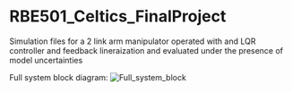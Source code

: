 # RBE501_Celtics_FinalProject

Simulation files for a 2 link arm manipulator operated with and LQR controller and feedback lineraization and evaluated under the presence of model uncertainties

Full system block diagram:
![Full_system_block](https://user-images.githubusercontent.com/122830223/231054413-d2384ecd-40f9-4307-9384-dee5ec1ad8bb.png)
